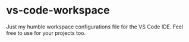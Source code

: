# vs-code-workspace

Just my humble workspace configurations file for the VS Code IDE. Feel free to use for your projects too.

